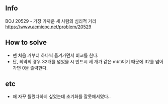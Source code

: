 ## Info
BOJ 20529 - 가장 가까운 세 사람의 심리적 거리 https://www.acmicpc.net/problem/20529

## How to solve
* 맨 처음 거부터 하나씩 옮겨가면서 비교를 한다.
* 단, 최악의 경우 32개를 넘었을 시 반드시 세 개가 같은 mbti이기 때문에 32를 넘어가면 0을 출력한다.

## etc
* 왜 자꾸 틀렸다하지 싶었는데 초기화를 잘못해서였다..